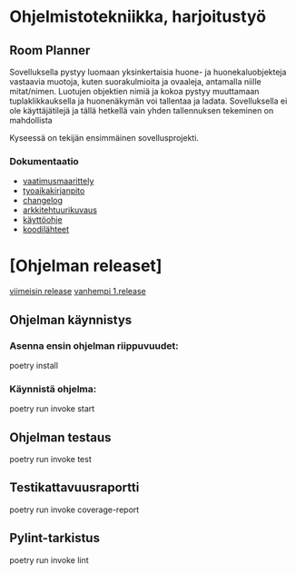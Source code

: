 # Ohjelmistotekniikka, harjoitustyö

## **Room Planner**

Sovelluksella pystyy luomaan yksinkertaisia huone- ja huonekaluobjekteja vastaavia muotoja,
kuten suorakulmioita ja ovaaleja, antamalla niille mitat/nimen. Luotujen objektien nimiä ja
kokoa pystyy muuttamaan tuplaklikkauksella ja huonenäkymän voi tallentaa ja ladata. Sovelluksella ei ole 
käyttäjätilejä ja tällä hetkellä vain yhden tallennuksen tekeminen on mahdollista 

Kyseessä on tekijän ensimmäinen sovellusprojekti.  

### **Dokumentaatio** 

- [vaatimusmaarittely](https://github.com/Kissaniemi/ot-harjoitustyo/blob/main/projekti/dokumentaatio/vaatimusmaarittely.md)
- [tyoaikakirjanpito](https://github.com/Kissaniemi/ot-harjoitustyo/blob/main/projekti/dokumentaatio/tyoaikakirjanpito.md)
- [changelog](https://github.com/Kissaniemi/ot-harjoitustyo/blob/main/projekti/dokumentaatio/changelog.md)
- [arkkitehtuurikuvaus](https://github.com/Kissaniemi/ot-harjoitustyo/blob/main/projekti/dokumentaatio/arkkitehtuuri.md)
- [käyttöohje](https://github.com/Kissaniemi/ot-harjoitustyo/blob/main/projekti/dokumentaatio/kayttoohje.md)
- [koodilähteet](https://github.com/Kissaniemi/ot-harjoitustyo/blob/main/projekti/dokumentaatio/koodin_lahteet_ideat.md)

# [Ohjelman releaset]
  [viimeisin release](https://github.com/Kissaniemi/ot-harjoitustyo/releases/tag/viikko6)
  [vanhempi 1.release](https://github.com/Kissaniemi/ot-harjoitustyo/releases/tag/viikko5)

## Ohjelman käynnistys

### Asenna ensin ohjelman riippuvuudet:

poetry install

### Käynnistä ohjelma:

poetry run invoke start

## Ohjelman testaus

poetry run invoke test

## Testikattavuusraportti

poetry run invoke coverage-report

## Pylint-tarkistus

poetry run invoke lint
